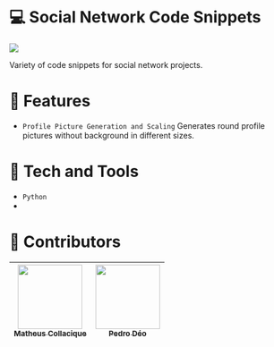# :computer: Social Network Code Snippets

<p align="left">
<img src="http://img.shields.io/static/v1?label=STATUS&message=EM%20DESENVOLVIMENTO&color=GREEN&style=for-the-badge"/>
</p>

 Variety of code snippets for social network projects.

# :large_blue_circle: Features

- `Profile Picture Generation and Scaling` Generates round profile pictures without background in different sizes.

# :hammer: Tech and Tools
- `Python`
- 

# :handshake: Contributors

| [<img src="https://avatars.githubusercontent.com/u/61064593?v=4" width=115><br><sub>Matheus Collacique</sub>](https://github.com/mathfirez) |  [<img src="https://scontent.faqa2-1.fna.fbcdn.net/v/t1.6435-9/42218114_1763789783670532_2073557932166873088_n.jpg?_nc_cat=108&ccb=1-7&_nc_sid=09cbfe&_nc_eui2=AeFwxWPsigIW5kyRjonih_jgij0iopccKNiKPSKilxwo2DPZFquRQdh8ehgQfTgPzatdB1Io4bN4aikSyGaqaYsa&_nc_ohc=fN-AWC9Ahm0AX-bykY_&_nc_ht=scontent.faqa2-1.fna&oh=00_AfAMoqXwhV0zPiN6D04Lfi0kHPhRemlQvn1U4Dy76rQQxg&oe=643354CF" width=115><br><sub>Pedro Déo</sub>](https://github.com/pgalan94)
| :---: | :---: |
